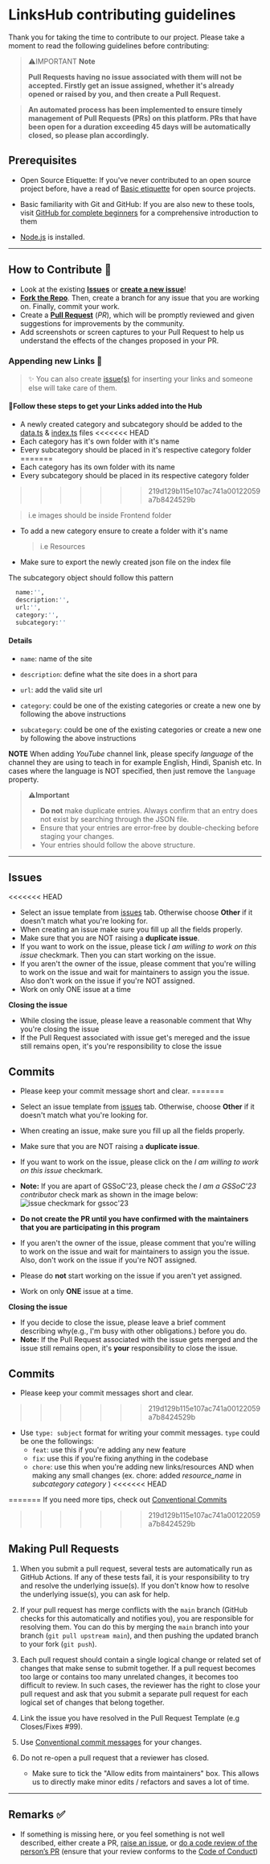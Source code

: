 # LinksHub contributing guidelines

Thank you for taking the time to contribute to our project. Please take a moment to read the following guidelines before contributing:

> ⚠️IMPORTANT **Note** 
>
> **Pull Requests having no issue associated with them will not be accepted. Firstly get an issue assigned, whether it's already opened or raised by you, and then create a Pull Request.**

> **An automated process has been implemented to ensure timely management of Pull Requests (PRs) on this platform. PRs that have been open for a duration exceeding 45 days will be automatically closed, so please plan accordingly.**

## Prerequisites

- Open Source Etiquette: If you've never contributed to an open source project before, have a read of [Basic etiquette](https://developer.mozilla.org/en-US/docs/MDN/Community/Open_source_etiquette) for open source projects.

- Basic familiarity with Git and GitHub: If you are also new to these tools, visit [GitHub for complete beginners](https://developer.mozilla.org/en-US/docs/MDN/Contribute/GitHub_beginners) for a comprehensive introduction to them

- [Node.js](https://nodejs.org/) is installed.

---
## How to Contribute 🤔

- Look at the existing [**Issues**](https://github.com/rupali-codes/LinksHub/issues) or [**create a new issue**](https://github.com/rupali-codes/LinksHub/issues/new/choose)!
- [**Fork the Repo**](https://github.com/rupali-codes/LinksHub/fork). Then, create a branch for any issue that you are working on. Finally, commit your work.
- Create a **[Pull Request](https://github.com/rupali-codes/LinksHub/compare)** (_PR_), which will be promptly reviewed and given suggestions for improvements by the community.
- Add screenshots or screen captures to your Pull Request to help us understand the effects of the changes proposed in your PR.

### Appending new Links 🔗

> ✨ You can also create [issue(s)](https://github.com/rupali-codes/LinksHub/issues/new/choose) for inserting your links and someone else will take care of them.

#### 🌟Follow these steps to get your Links added into the Hub

* A newly created category and subcategory should be added to the [data.ts](https://github.com/rupali-codes/LinksHub/blob/main/database/data.ts) & [index.ts](https://github.com/rupali-codes/LinksHub/blob/main/database/index.ts) files
<<<<<<< HEAD
* Each category has it's own folder with it's name
* Every subcategory should be placed in it's respective category folder
=======
* Each category has its own folder with its name
* Every subcategory should be placed in its respective category folder
>>>>>>> 219d129b115e107ac741a00122059a7b8424529b
  
  > i.e images should be inside Frontend folder

* To add a new category ensure to create a folder with it's name
  
  > i.e Resources

* Make sure to export the newly created json file on the index file

The subcategory object should follow this pattern

  ```sh
    name:'', 
    description:'',
    url:'',
    category:'', 
    subcategory:''
  ```

  #### Details 
  
  * `name`: name of the site
  
  * `description`: define what the site does in a 
  short para
  
  * `url`: add the valid site url
  * `category`: could be one of the existing categories or create a new one by following the 
  above instructions
  * `subcategory`: could be one of the existing categories or create a new one by following the above instructions

**NOTE**
   When adding *YouTube* channel link, please specify *language* of the channel they are using to teach in for example English, Hindi, Spanish etc. In cases where the language is NOT specified, then just remove the `language` property. 

  
> **⚠️Important**
>
> - **Do not** make duplicate entries. Always confirm that an entry does not exist by searching through the JSON file.
> - Ensure that your entries are error-free by double-checking before staging your changes.
> - Your entries should follow the above structure.

--- 
## Issues
<<<<<<< HEAD
* Select an issue template from [issues](https://github.com/EddieHubCommunity/LinkFree/issues/new/choose) tab. Otherwise choose **Other** if it doesn't match what you're looking for.
* When creating an issue make sure you fill up all the fields properly.
* Make sure that you are NOT raising a **duplicate issue**.
* If you want to work on the issue, please tick *I am willing to work on this issue* checkmark. Then you can start working on the issue.
* If you aren't the owner of the issue, please comment that you're willing to work on the issue and wait for maintainers to assign you the issue. Also don't work on the issue if you're NOT assigned.
* Work on only ONE issue at a time
  
**Closing the issue**

* While closing the issue, please leave a reasonable comment that Why you're closing the issue
* If the Pull Request associated with issue get's mereged and the issue still remains open, it's you're responsibility to close the issue

## Commits
* Please keep your commit message short and clear.
=======
* Select an issue template from [issues](https://github.com/rupali-codes/LinksHub/issues/new/choose) tab. Otherwise, choose **Other** if it doesn't match what you're looking for.
* When creating an issue, make sure you fill up all the fields properly. 
* Make sure that you are NOT raising a **duplicate issue**.
* If you want to work on the issue, please click on the *I am willing to work on this issue* checkmark. 
* **Note:** If you are apart of GSSoC'23, please check the *I am a GSSoC'23 contributor* check mark as shown in the image below:  
![issue checkmark for gssoc'23](https://github.com/CBID2/LinksHub-my-version-/assets/105683440/c31b245d-420a-4513-bb58-d6be8b2fcdb1)
 * **Do not create the PR until you have confirmed with the maintainers that you are participating in this program** 
 
* If you aren't the owner of the issue, please comment that you're willing to work on the issue and wait for maintainers to assign you the issue. Also, don't work on the issue if you're NOT assigned.
* Please do **not** start working on the issue if you aren't yet assigned.
* Work on only **ONE** issue at a time. 
  
**Closing the issue**

* If you decide to close the issue, please leave a brief comment describing why(e.g., I'm busy with other obligations.) before you do. 
* **Note:** If the Pull Request associated with the issue gets merged and the issue still remains open, it's **your** responsibility to close the issue. 

## Commits
* Please keep your commit messages short and clear.
>>>>>>> 219d129b115e107ac741a00122059a7b8424529b
* Use `type: subject` format for writing your commit messages. `type` could be one the followings:
  * `feat`: use this if you're adding any new feature
  * `fix`: use this if you're fixing anything in the codebase
  * `chore`: use this when you're adding new links/resources AND when making any small changes
  (ex. chore: added *resource_name* in *subcategory* *category* )
<<<<<<< HEAD

=======
If you need more tips, check out [Conventional Commits](https://www.conventionalcommits.org/en/v1.0.0/)
>>>>>>> 219d129b115e107ac741a00122059a7b8424529b
## Making Pull Requests

1. When you submit a pull request, several tests are automatically run
   as GitHub Actions. If any of these tests fail, it is your responsibility to try and resolve the underlying issue(s). If you don't know how to resolve the underlying issue(s), you can ask for help.

2. If your pull request has merge conflicts with the `main` branch (GitHub checks for this automatically and notifies you), you are responsible for resolving them. You can do this by merging the `main` branch into your branch (`git pull upstream main`), and then pushing the updated branch to your fork (`git push`).

3. Each pull request should contain a single logical change or related set of changes that make sense to submit together. If a pull request becomes too large or contains too many unrelated changes, it becomes too difficult to review. In such cases, the reviewer has the right to close your pull request and ask that you submit a separate pull request for each logical set of changes that belong together.

4. Link the issue you have resolved in the Pull Request Template (e.g Closes/Fixes #99).
5. Use [Conventional commit messages](https://www.conventionalcommits.org/en/v1.0.0/) for your changes.
6. Do not re-open a pull request that a reviewer has closed.
   - Make sure to tick the "Allow edits from maintainers" box. This allows us to directly make minor edits / refactors and saves a lot of time.

--- 
## Remarks ✅

- If something is missing here, or you feel something is not well described, either create a PR, [raise an issue](https://github.com/rupali-codes/LinksHub/issues), or [do a code review of the person’s PR](https://www.freecodecamp.org/news/code-review-tips/) (ensure that your review conforms to the [Code of Conduct](https://github.com/CBID2/LinksHub-my-version-/blob/main/CODE_OF_CONDUCT.md))


